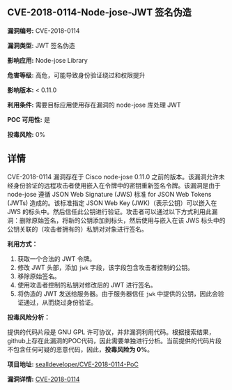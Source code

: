 ## CVE-2018-0114-Node-jose-JWT 签名伪造

**漏洞编号:** CVE-2018-0114

**漏洞类型:** JWT 签名伪造

**影响应用:** Node-jose Library

**危害等级:** 高危，可能导致身份验证绕过和权限提升

**影响版本:** < 0.11.0

**利用条件:** 需要目标应用使用存在漏洞的 node-jose 库处理 JWT

**POC 可用性:** 是

**投毒风险:** 0%

## 详情

CVE-2018-0114 漏洞存在于 Cisco node-jose 0.11.0 之前的版本。该漏洞允许未经身份验证的远程攻击者使用嵌入在令牌中的密钥重新签名令牌。该漏洞是由于 node-jose 遵循 JSON Web Signature (JWS) 标准 for JSON Web Tokens (JWTs) 造成的。该标准指定 JSON Web Key (JWK)（表示公钥）可以嵌入在 JWS 的标头中。然后信任此公钥进行验证。攻击者可以通过以下方式利用此漏洞：删除原始签名，将新的公钥添加到标头，然后使用与嵌入在该 JWS 标头中的公钥关联的（攻击者拥有的）私钥对对象进行签名。

**利用方式：**

1.  获取一个合法的 JWT 令牌。
2.  修改 JWT 头部，添加 `jwk` 字段，该字段包含攻击者控制的公钥。
3.  移除原始签名。
4.  使用攻击者控制的私钥对修改后的 JWT 进行签名。
5.  将伪造的 JWT 发送给服务器。由于服务器信任 `jwk` 中提供的公钥，因此会验证通过，从而绕过身份验证。

**投毒风险分析：**

提供的代码片段是 GNU GPL 许可协议，并非漏洞利用代码。根据搜索结果，github上存在此漏洞的POC代码，因此需要单独进行分析。当前提供的代码片段不包含任何可疑的恶意代码，因此，**投毒风险为 0%**。

**项目地址:** [sealldeveloper/CVE-2018-0114-PoC](https://github.com/sealldeveloper/CVE-2018-0114-PoC)

**漏洞详情:** [CVE-2018-0114](https://nvd.nist.gov/vuln/detail/CVE-2018-0114)